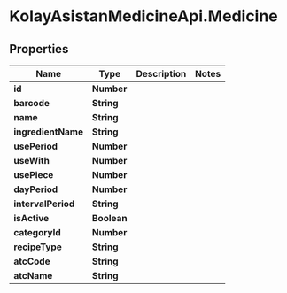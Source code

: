 # KolayAsistanMedicineApi.Medicine

## Properties

Name | Type | Description | Notes
------------ | ------------- | ------------- | -------------
**id** | **Number** |  | 
**barcode** | **String** |  | 
**name** | **String** |  | 
**ingredientName** | **String** |  | 
**usePeriod** | **Number** |  | 
**useWith** | **Number** |  | 
**usePiece** | **Number** |  | 
**dayPeriod** | **Number** |  | 
**intervalPeriod** | **String** |  | 
**isActive** | **Boolean** |  | 
**categoryId** | **Number** |  | 
**recipeType** | **String** |  | 
**atcCode** | **String** |  | 
**atcName** | **String** |  | 


